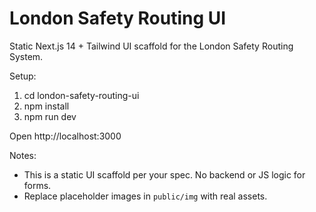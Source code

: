 # London Safety Routing UI

Static Next.js 14 + Tailwind UI scaffold for the London Safety Routing System.

Setup:

1. cd london-safety-routing-ui
2. npm install
3. npm run dev

Open http://localhost:3000

Notes:
- This is a static UI scaffold per your spec. No backend or JS logic for forms.
- Replace placeholder images in `public/img` with real assets.
